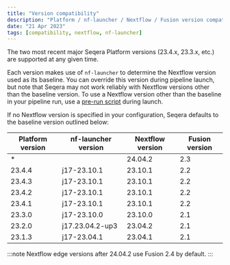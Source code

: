 ```yaml
---
title: "Version compatibility"
description: "Platform / nf-launcher / Nextflow / Fusion version compatibility"
date: "21 Apr 2023"
tags: [compatibility, nextflow, nf-launcher]
---
```


The two most recent major Seqera Platform versions (23.4.x, 23.3.x, etc.) are supported at any given time.

Each version makes use of `nf-launcher` to determine the Nextflow version used as its baseline. You can override this version during pipeline launch, but note that Seqera may not work reliably with Nextflow versions other than the baseline version. To use a Nextflow version other than the baseline in your pipeline run, use a [pre-run script](./launch/advanced#pre-and-post-run-scripts) during launch.

If no Nextflow version is specified in your configuration, Seqera defaults to the baseline version outlined below:

| Platform version | nf-launcher version | Nextflow version | Fusion version |
| ---------------- | ------------------- | ---------------- | -------------- |
| \*               |                     | 24.04.2          | 2.3            |
| 23.4.4           | j17-23.10.1         | 23.10.1          | 2.2            |
| 23.4.3           | j17-23.10.1         | 23.10.1          | 2.2            |
| 23.4.2           | j17-23.10.1         | 23.10.1          | 2.2            |
| 23.4.1           | j17-23.10.1         | 23.10.1          | 2.2            |
| 23.3.0           | j17-23.10.0         | 23.10.0          | 2.1            |
| 23.2.0           | j17.23.04.2-up3     | 23.04.2          | 2.1            |
| 23.1.3           | j17-23.04.1         | 23.04.1          | 2.1            |

:::note
Nextflow edge versions after 24.04.2 use Fusion 2.4 by default.
:::
